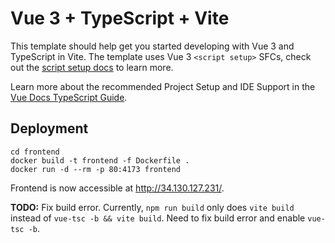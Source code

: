 # Vue 3 + TypeScript + Vite

This template should help get you started developing with Vue 3 and TypeScript in Vite. The template uses Vue 3 `<script setup>` SFCs, check out the [script setup docs](https://v3.vuejs.org/api/sfc-script-setup.html#sfc-script-setup) to learn more.

Learn more about the recommended Project Setup and IDE Support in the [Vue Docs TypeScript Guide](https://vuejs.org/guide/typescript/overview.html#project-setup).

## Deployment

```
cd frontend
docker build -t frontend -f Dockerfile .
docker run -d --rm -p 80:4173 frontend
```

Frontend is now accessible at http://34.130.127.231/.

**TODO:** Fix build error. Currently, `npm run build` only does `vite build` instead of `vue-tsc -b && vite build`. Need to fix build error and enable `vue-tsc -b`.
